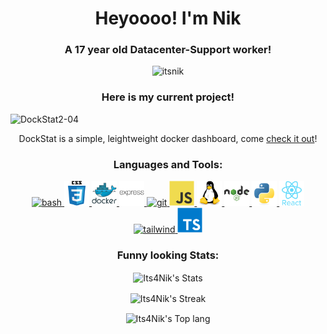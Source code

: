 <h1 align="center">Heyoooo! I'm Nik</h1>
<h3 align="center">A 17 year old Datacenter-Support worker!</h3>
<p align="center"> <img src="https://komarev.com/ghpvc/?username=itsnik&label=Profile%20views&color=0e75b6&style=flat" alt="itsnik" /> </p>

<h3 align="center">Here is my current project! </h3>

![DockStat2-04](https://github.com/user-attachments/assets/2f549177-99b2-43f7-b8eb-1de0645c21a5)
<p align="center">DockStat is a simple, leightweight docker dashboard, come <a href="https://github.com/Its4Nik/DockStat">check it out</a>!</p>


<h3 align="center">Languages and Tools:</h3>
<p align="center"> <a href="https://www.gnu.org/software/bash/" target="_blank" rel="noreferrer"> <img src="https://www.vectorlogo.zone/logos/gnu_bash/gnu_bash-icon.svg" alt="bash" width="40" height="40"/> </a> <a href="https://www.w3schools.com/css/" target="_blank" rel="noreferrer"> <img src="https://raw.githubusercontent.com/devicons/devicon/master/icons/css3/css3-original-wordmark.svg" alt="css3" width="40" height="40"/> </a> <a href="https://www.docker.com/" target="_blank" rel="noreferrer"> <img src="https://raw.githubusercontent.com/devicons/devicon/master/icons/docker/docker-original-wordmark.svg" alt="docker" width="40" height="40"/> </a> <a href="https://expressjs.com" target="_blank" rel="noreferrer"> <img src="https://raw.githubusercontent.com/devicons/devicon/master/icons/express/express-original-wordmark.svg" alt="express" width="40" height="40"/> </a> <a href="https://git-scm.com/" target="_blank" rel="noreferrer"> <img src="https://www.vectorlogo.zone/logos/git-scm/git-scm-icon.svg" alt="git" width="40" height="40"/> </a> <a href="https://developer.mozilla.org/en-US/docs/Web/JavaScript" target="_blank" rel="noreferrer"> <img src="https://raw.githubusercontent.com/devicons/devicon/master/icons/javascript/javascript-original.svg" alt="javascript" width="40" height="40"/> </a> <a href="https://www.linux.org/" target="_blank" rel="noreferrer"> <img src="https://raw.githubusercontent.com/devicons/devicon/master/icons/linux/linux-original.svg" alt="linux" width="40" height="40"/> </a> <a href="https://nodejs.org" target="_blank" rel="noreferrer"> <img src="https://raw.githubusercontent.com/devicons/devicon/master/icons/nodejs/nodejs-original-wordmark.svg" alt="nodejs" width="40" height="40"/> </a> <a href="https://www.python.org" target="_blank" rel="noreferrer"> <img src="https://raw.githubusercontent.com/devicons/devicon/master/icons/python/python-original.svg" alt="python" width="40" height="40"/> </a> <a href="https://reactjs.org/" target="_blank" rel="noreferrer"> <img src="https://raw.githubusercontent.com/devicons/devicon/master/icons/react/react-original-wordmark.svg" alt="react" width="40" height="40"/> </a> <a href="https://tailwindcss.com/" target="_blank" rel="noreferrer"> <img src="https://www.vectorlogo.zone/logos/tailwindcss/tailwindcss-icon.svg" alt="tailwind" width="40" height="40"/> </a> <a href="https://www.typescriptlang.org/" target="_blank" rel="noreferrer"> <img src="https://raw.githubusercontent.com/devicons/devicon/master/icons/typescript/typescript-original.svg" alt="typescript" width="40" height="40"/> </a> </p>



<h3 align="center"> Funny looking Stats:</h3>
<p align="center">
  <img align="center" alt="Its4Nik's Stats" src="https://github-readme-stats.vercel.app/api?username=Its4Nik&theme=jolly&show_icons=true&hide_border=true&count_private=true"/>
</p>
<p align="center">
  <img align="center" alt="Its4Nik's Streak" src="https://github-readme-streak-stats.herokuapp.com/?user=Its4Nik&theme=jolly&hide_border=true" />
</p>
<p align="center">
  <img align="center" alt="Its4Nik's Top lang" src="https://github-readme-stats.vercel.app/api/top-langs/?username=Its4Nik&theme=jolly&show_icons=true&hide_border=true&layout=compact" />
</p>
